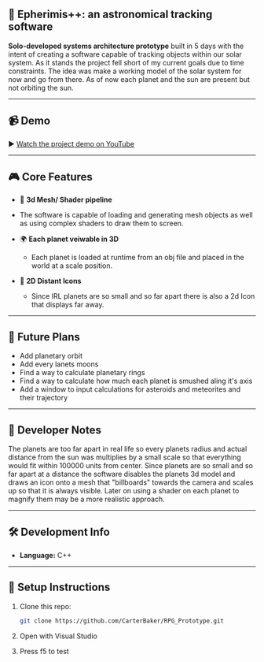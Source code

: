 ## 🧩 Epherimis++: an astronomical tracking software

**Solo-developed systems architecture prototype** built in 5 days with the intent of creating a software capable of
tracking objects within our solar system. As it stands the project fell short of my current goals due to time constraints.
The idea was make a working model of the solar system for now and go from there. As of now each planet and the sun are
present but not orbiting the sun.

---

## 📹 Demo
  ▶️ [Watch the project demo on YouTube](https://youtu.be/hekUB8OGGjo)

---

## 🎮 Core Features

- 💾 **3d Mesh/ Shader pipeline**  
 - The software is capable of loading and generating mesh objects as well as using complex shaders to draw them to screen.

- 🌍 **Each planet veiwable in 3D**  
  - Each planet is loaded at runtime from an obj file and placed in the world at a scale position.

- 🧙 **2D Distant Icons**  
  - Since IRL planets are so small and so far apart there is also a 2d Icon that displays far away.

---

## 🔮 Future Plans
  - Add planetary orbit
  - Add every lanets moons
  - Find a way to calculate planetary rings
  - Find a way to calculate how much each planet is smushed aling it's axis
  - Add a window to input calculations for asteroids and meteorites and their trajectory

---

## 🧠 Developer Notes

  The planets are too far apart in real life so every planets radius and actual distance from the sun was multiplies by a small
  scale so that everything would fit within 100000 units from center. Since planets are so small and so far apart at a distance
  the software disables the planets 3d model and draws an icon onto a mesh that "billboards" towards the camera and scales up so
  that it is always visible. Later on using a shader on each planet to magnify them may be a more realistic approach.

---

## 🛠 Development Info

- **Language:** C++

---

## 🧰 Setup Instructions

1. Clone this repo:
   ```bash
   git clone https://github.com/CarterBaker/RPG_Prototype.git

2. Open with Visual Studio

3. Press f5 to test